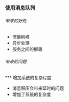 ### 使用消息队列
###### 带来的好处
* 流量削峰
* 异步处理
* 服务之间的解耦
###### 带来的问题
*** 增加系统的复杂程度
* 消息积压会带来延时的问题
* 增加了系统的复杂度
